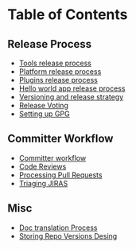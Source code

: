 <!--
#
# Licensed to the Apache Software Foundation (ASF) under one
# or more contributor license agreements.  See the NOTICE file
# distributed with this work for additional information
# regarding copyright ownership.  The ASF licenses this file
# to you under the Apache License, Version 2.0 (the
# "License"); you may not use this file except in compliance
# with the License.  You may obtain a copy of the License at
#
# http://www.apache.org/licenses/LICENSE-2.0
#
# Unless required by applicable law or agreed to in writing,
# software distributed under the License is distributed on an
# "AS IS" BASIS, WITHOUT WARRANTIES OR CONDITIONS OF ANY
#  KIND, either express or implied.  See the License for the
# specific language governing permissions and limitations
# under the License.
#
-->

# Table of Contents
## Release Process

* [Tools release process](tools-release-process.md)
* [Platform release process](platforms-release-process.md)
* [Plugins release process](plugins-release-process.md)
* [Hello world app release process](app-hello-world-release-process.md)
* [Versioning and release strategy](versioning-and-release-strategy.md)
* [Release Voting](release-voting.md)
* [Setting up GPG](setting-up-gpg.md)

## Committer Workflow

* [Committer workflow](committer-workflow.md)
* [Code Reviews](code-reviews.md)
* [Processing Pull Requests](processing-pull-requests.md)
* [Triaging JIRAS](jira-triage.md)

## Misc
* [Doc translation Process](doc-translation-process.md)
* [Storing Repo Versions Desing](storing-repo-versions-design.md)